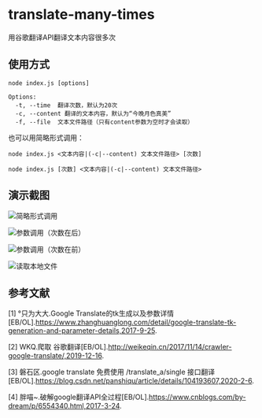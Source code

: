 # translate-many-times
用谷歌翻译API翻译文本内容很多次

## 使用方式

```
node index.js [options]

Options:
  -t, --time  翻译次数，默认为20次
  -c, --content 翻译的文本内容，默认为“今晚月色真美”
  -f, --file  文本文件路径（只有content参数为空时才会读取）
```

也可以用简略形式调用：

```
node index.js <文本内容|(-c|--content) 文本文件路径> [次数]
```

```
node index.js [次数] <文本内容|(-c|--content) 文本文件路径>
```

## 演示截图

![简略形式调用](https://github.com/frederick-wang/translate-many-times/blob/master/screenshot/1.gif?raw=true)

![参数调用（次数在后）](https://github.com/frederick-wang/translate-many-times/blob/master/screenshot/2.gif?raw=true)

![参数调用（次数在前）](https://github.com/frederick-wang/translate-many-times/blob/master/screenshot/3.gif?raw=true)

![读取本地文件](https://github.com/frederick-wang/translate-many-times/blob/master/screenshot/4.gif?raw=true)

## 参考文献

[1] °只为大大.Google Translate的tk生成以及参数详情[EB/OL].https://www.zhanghuanglong.com/detail/google-translate-tk-generation-and-parameter-details,2017-9-25.

[2] WKQ.爬取 谷歌翻译[EB/OL].http://weikeqin.cn/2017/11/14/crawler-google-translate/,2019-12-16.

[3] 磐石区.google translate 免费使用 /translate_a/single 接口翻译[EB/OL].https://blog.csdn.net/panshiqu/article/details/104193607,2020-2-6.

[4] 胖喵~.破解google翻译API全过程[EB/OL].https://www.cnblogs.com/by-dream/p/6554340.html,2017-3-24.
